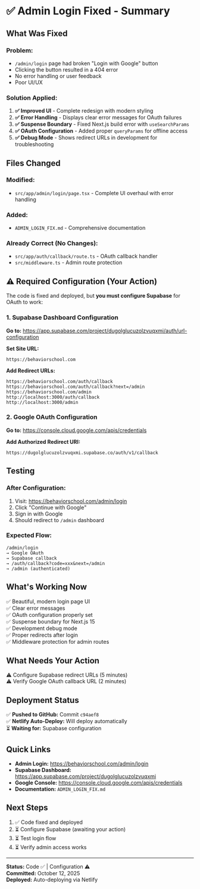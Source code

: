 # ✅ Admin Login Fixed - Summary

## What Was Fixed

### Problem:
- `/admin/login` page had broken "Login with Google" button
- Clicking the button resulted in a 404 error
- No error handling or user feedback
- Poor UI/UX

### Solution Applied:
1. **✅ Improved UI** - Complete redesign with modern styling
2. **✅ Error Handling** - Displays clear error messages for OAuth failures  
3. **✅ Suspense Boundary** - Fixed Next.js build error with `useSearchParams`
4. **✅ OAuth Configuration** - Added proper `queryParams` for offline access
5. **✅ Debug Mode** - Shows redirect URLs in development for troubleshooting

## Files Changed

### Modified:
- `src/app/admin/login/page.tsx` - Complete UI overhaul with error handling

### Added:
- `ADMIN_LOGIN_FIX.md` - Comprehensive documentation

### Already Correct (No Changes):
- `src/app/auth/callback/route.ts` - OAuth callback handler
- `src/middleware.ts` - Admin route protection

## ⚠️ Required Configuration (Your Action)

The code is fixed and deployed, but **you must configure Supabase** for OAuth to work:

### 1. Supabase Dashboard Configuration

**Go to:** https://app.supabase.com/project/dugolglucuzolzvuqxmi/auth/url-configuration

**Set Site URL:**
```
https://behaviorschool.com
```

**Add Redirect URLs:**
```
https://behaviorschool.com/auth/callback
https://behaviorschool.com/auth/callback?next=/admin
https://behaviorschool.com/admin
http://localhost:3000/auth/callback
http://localhost:3000/admin
```

### 2. Google OAuth Configuration

**Go to:** https://console.cloud.google.com/apis/credentials

**Add Authorized Redirect URI:**
```
https://dugolglucuzolzvuqxmi.supabase.co/auth/v1/callback
```

## Testing

### After Configuration:

1. Visit: https://behaviorschool.com/admin/login
2. Click "Continue with Google"
3. Sign in with Google
4. Should redirect to `/admin` dashboard

### Expected Flow:
```
/admin/login 
→ Google OAuth 
→ Supabase callback
→ /auth/callback?code=xxx&next=/admin
→ /admin (authenticated)
```

## What's Working Now

✅ Beautiful, modern login page UI  
✅ Clear error messages  
✅ OAuth configuration properly set  
✅ Suspense boundary for Next.js 15  
✅ Development debug mode  
✅ Proper redirects after login  
✅ Middleware protection for admin routes  

## What Needs Your Action

⚠️ Configure Supabase redirect URLs (5 minutes)  
⚠️ Verify Google OAuth callback URL (2 minutes)  

## Deployment Status

✅ **Pushed to GitHub:** Commit `c94aef8`  
✅ **Netlify Auto-Deploy:** Will deploy automatically  
⏳ **Waiting for:** Supabase configuration  

## Quick Links

- **Admin Login:** https://behaviorschool.com/admin/login
- **Supabase Dashboard:** https://app.supabase.com/project/dugolglucuzolzvuqxmi
- **Google Console:** https://console.cloud.google.com/apis/credentials
- **Documentation:** `ADMIN_LOGIN_FIX.md`

## Next Steps

1. ✅ Code fixed and deployed
2. ⏳ Configure Supabase (awaiting your action)
3. ⏳ Test login flow
4. ⏳ Verify admin access works

---

**Status:** Code ✅ | Configuration ⚠️  
**Committed:** October 12, 2025  
**Deployed:** Auto-deploying via Netlify

